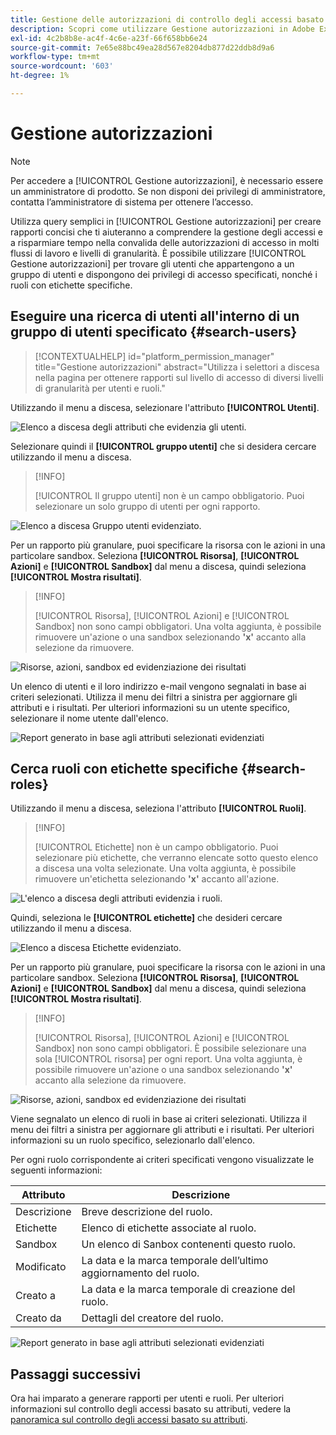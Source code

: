 ```yaml
---
title: Gestione delle autorizzazioni di controllo degli accessi basato su attributi
description: Scopri come utilizzare Gestione autorizzazioni in Adobe Experience Platform per generare rapporti e convalidare le autorizzazioni di accesso.
exl-id: 4c2b8b8e-ac4f-4c6e-a23f-66f658bb6e24
source-git-commit: 7e65e88bc49ea28d567e8204db877d22ddb8d9a6
workflow-type: tm+mt
source-wordcount: '603'
ht-degree: 1%

---
```


# Gestione autorizzazioni

>[!NOTE]
>
>Per accedere a [!UICONTROL Gestione autorizzazioni], è necessario essere un amministratore di prodotto. Se non disponi dei privilegi di amministratore, contatta l’amministratore di sistema per ottenere l’accesso.

Utilizza query semplici in [!UICONTROL Gestione autorizzazioni] per creare rapporti concisi che ti aiuteranno a comprendere la gestione degli accessi e a risparmiare tempo nella convalida delle autorizzazioni di accesso in molti flussi di lavoro e livelli di granularità. È possibile utilizzare [!UICONTROL Gestione autorizzazioni] per trovare gli utenti che appartengono a un gruppo di utenti e dispongono dei privilegi di accesso specificati, nonché i ruoli con etichette specifiche.

## Eseguire una ricerca di utenti all&#39;interno di un gruppo di utenti specificato {#search-users}

>[!CONTEXTUALHELP]
>id="platform_permission_manager"
>title="Gestione autorizzazioni"
>abstract="Utilizza i selettori a discesa nella pagina per ottenere rapporti sul livello di accesso di diversi livelli di granularità per utenti e ruoli."
<!-- >additional-url="https://experienceleague.adobe.com/docs/experience-platform/access-control/abac/permissions-manager/permissions.html" text="Permission manager" -->

Utilizzando il menu a discesa, selezionare l&#39;attributo **[!UICONTROL Utenti]**.

![Elenco a discesa degli attributi che evidenzia gli utenti.](../../images/permission-manager/users-select.png)

Selezionare quindi il **[!UICONTROL gruppo utenti]** che si desidera cercare utilizzando il menu a discesa.

>[!INFO]
>
>[!UICONTROL Il gruppo utenti] non è un campo obbligatorio. Puoi selezionare un solo gruppo di utenti per ogni rapporto.

![Elenco a discesa Gruppo utenti evidenziato.](../../images/permission-manager/user-group-select.png)

Per un rapporto più granulare, puoi specificare la risorsa con le azioni in una particolare sandbox. Seleziona **[!UICONTROL Risorsa]**, **[!UICONTROL Azioni]** e **[!UICONTROL Sandbox]** dal menu a discesa, quindi seleziona **[!UICONTROL Mostra risultati]**.

>[!INFO]
>
>[!UICONTROL Risorsa], [!UICONTROL Azioni] e [!UICONTROL Sandbox] non sono campi obbligatori. Una volta aggiunta, è possibile rimuovere un&#39;azione o una sandbox selezionando **&#39;x&#39;** accanto alla selezione da rimuovere.

![Risorse, azioni, sandbox ed evidenziazione dei risultati](../../images/permission-manager/users-additional-attributes-select.png)

Un elenco di utenti e il loro indirizzo e-mail vengono segnalati in base ai criteri selezionati. Utilizza il menu dei filtri a sinistra per aggiornare gli attributi e i risultati. Per ulteriori informazioni su un utente specifico, selezionare il nome utente dall&#39;elenco.

![Report generato in base agli attributi selezionati evidenziati](../../images/permission-manager/users-report.png)

## Cerca ruoli con etichette specifiche {#search-roles}

Utilizzando il menu a discesa, seleziona l&#39;attributo **[!UICONTROL Ruoli]**.

>[!INFO]
>
>[!UICONTROL Etichette] non è un campo obbligatorio. Puoi selezionare più etichette, che verranno elencate sotto questo elenco a discesa una volta selezionate. Una volta aggiunta, è possibile rimuovere un&#39;etichetta selezionando **&#39;x&#39;** accanto all&#39;azione.

![L&#39;elenco a discesa degli attributi evidenzia i ruoli.](../../images/permission-manager/roles-select.png)

Quindi, seleziona le **[!UICONTROL etichette]** che desideri cercare utilizzando il menu a discesa.

![Elenco a discesa Etichette evidenziato.](../../images/permission-manager/roles-labels-select.png)

Per un rapporto più granulare, puoi specificare la risorsa con le azioni in una particolare sandbox. Seleziona **[!UICONTROL Risorsa]**, **[!UICONTROL Azioni]** e **[!UICONTROL Sandbox]** dal menu a discesa, quindi seleziona **[!UICONTROL Mostra risultati]**.

>[!INFO]
>
>[!UICONTROL Risorsa], [!UICONTROL Azioni] e [!UICONTROL Sandbox] non sono campi obbligatori. È possibile selezionare una sola [!UICONTROL risorsa] per ogni report. Una volta aggiunta, è possibile rimuovere un&#39;azione o una sandbox selezionando **&#39;x&#39;** accanto alla selezione da rimuovere.

![Risorse, azioni, sandbox ed evidenziazione dei risultati](../../images/permission-manager/roles-additional-attributes-select.png)

Viene segnalato un elenco di ruoli in base ai criteri selezionati. Utilizza il menu dei filtri a sinistra per aggiornare gli attributi e i risultati. Per ulteriori informazioni su un ruolo specifico, selezionarlo dall&#39;elenco.

Per ogni ruolo corrispondente ai criteri specificati vengono visualizzate le seguenti informazioni:

| Attributo | Descrizione |
| --- | --- |
| Descrizione | Breve descrizione del ruolo. |
| Etichette | Elenco di etichette associate al ruolo. |
| Sandbox | Un elenco di Sanbox contenenti questo ruolo. |
| Modificato | La data e la marca temporale dell’ultimo aggiornamento del ruolo. |
| Creato a | La data e la marca temporale di creazione del ruolo. |
| Creato da | Dettagli del creatore del ruolo. |

![Report generato in base agli attributi selezionati evidenziati](../../images/permission-manager/roles-report.png)

## Passaggi successivi

Ora hai imparato a generare rapporti per utenti e ruoli. Per ulteriori informazioni sul controllo degli accessi basato su attributi, vedere la [panoramica sul controllo degli accessi basato su attributi](../overview.md).
